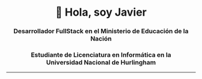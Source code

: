 
<div align= "center">
  <h1>👋 Hola, soy Javier</h1>  
</div>
<div align="center">
  <h3>Desarrollador FullStack en el Ministerio de Educación de la Nación</h3>
</div >
<div align="center">
  <h3>Estudiante de Licenciatura en Informática en la <br>Universidad Nacional de Hurlingham</h3>
</div >
<div>
<hr>
<!--
**JavierIgnacioMorales/JavierIgnacioMorales** is a ✨ _special_ ✨ repository because its `README.md` (this file) appears on your GitHub profile.

Here are some ideas to get you started:

- 🔭 I’m currently working on ...
- 🌱 I’m currently learning ...
- 👯 I’m looking to collaborate on ...
- 🤔 I’m looking for help with ...
- 💬 Ask me about ...
- 📫 How to reach me: ...
- 😄 Pronouns: ...
- ⚡ Fun fact: ...
-->
